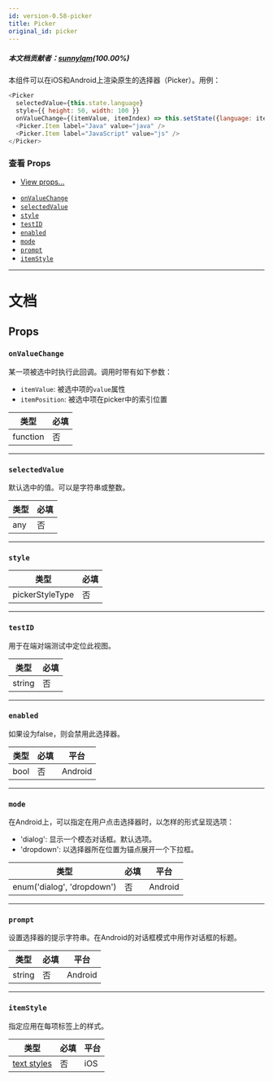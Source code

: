 ```yaml
---
id: version-0.58-picker
title: Picker
original_id: picker
---
```


##### 本文档贡献者：[sunnylqm](https://github.com/search?q=sunnylqm%40qq.com+in%3Aemail&type=Users)(100.00%)

本组件可以在iOS和Android上渲染原生的选择器（Picker）。用例：
```js
<Picker
  selectedValue={this.state.language}
  style={{ height: 50, width: 100 }}
  onValueChange={(itemValue, itemIndex) => this.setState({language: itemValue})}>
  <Picker.Item label="Java" value="java" />
  <Picker.Item label="JavaScript" value="js" />
</Picker>
```

### 查看 Props

* [View props...](view.md#props)

- [`onValueChange`](picker.md#onvaluechange)
- [`selectedValue`](picker.md#selectedvalue)
- [`style`](picker.md#style)
- [`testID`](picker.md#testid)
- [`enabled`](picker.md#enabled)
- [`mode`](picker.md#mode)
- [`prompt`](picker.md#prompt)
- [`itemStyle`](picker.md#itemstyle)

---

# 文档

## Props

### `onValueChange`

某一项被选中时执行此回调。调用时带有如下参数：

* `itemValue`: 被选中项的`value`属性
* `itemPosition`: 被选中项在picker中的索引位置

| 类型     | 必填 |
| -------- | ---- |
| function | 否   |

---

### `selectedValue`

默认选中的值。可以是字符串或整数。

| 类型 | 必填 |
| ---- | ---- |
| any  | 否   |

---

### `style`

| 类型            | 必填 |
| --------------- | ---- |
| pickerStyleType | 否   |

---

### `testID`

用于在端对端测试中定位此视图。

| 类型   | 必填 |
| ------ | ---- |
| string | 否   |

---

### `enabled`

如果设为false，则会禁用此选择器。

| 类型 | 必填 | 平台    |
| ---- | ---- | ------- |
| bool | 否   | Android |

---

### `mode`

在Android上，可以指定在用户点击选择器时，以怎样的形式呈现选项：

* 'dialog':  显示一个模态对话框。默认选项。
* 'dropdown': 以选择器所在位置为锚点展开一个下拉框。

| 类型                       | 必填 | 平台    |
| -------------------------- | ---- | ------- |
| enum('dialog', 'dropdown') | 否   | Android |

---

### `prompt`

设置选择器的提示字符串。在Android的对话框模式中用作对话框的标题。

| 类型   | 必填 | 平台    |
| ------ | ---- | ------- |
| string | 否   | Android |

---

### `itemStyle`

指定应用在每项标签上的样式。

| 类型                               | 必填 | 平台 |
| ---------------------------------- | ---- | ---- |
| [text styles](text-style-props.md) | 否   | iOS  |
